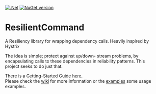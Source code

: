 [![.Net](https://github.com/VisualBean/ResilientCommand/actions/workflows/dotnet.yml/badge.svg)](https://github.com/VisualBean/ResilientCommand/actions/workflows/dotnet.yml) [![NuGet version](https://badge.fury.io/nu/ResilientCommand.svg)](https://badge.fury.io/nu/ResilientCommand)

# ResilientCommand
A Resiliency library for wrapping dependency calls. Heavily inspired by Hystrix

The idea is simple; protect against up/down- stream problems, by encapsulating calls to these dependencies in reliability patterns.
This project seeks to do just that. 

There is a Getting-Started Guide [here](https://github.com/VisualBean/ResilientCommand/wiki/Getting-Started).   
Please check the [wiki](https://github.com/VisualBean/ResilientCommand/wiki) for more information
or the [examples](https://github.com/VisualBean/ResilientCommand/tree/main/ResilientCommand.Examples) some usage examples.

